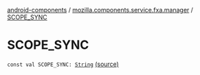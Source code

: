 [android-components](../index.md) / [mozilla.components.service.fxa.manager](index.md) / [SCOPE_SYNC](./-s-c-o-p-e_-s-y-n-c.md)

# SCOPE_SYNC

`const val SCOPE_SYNC: `[`String`](https://kotlinlang.org/api/latest/jvm/stdlib/kotlin/-string/index.html) [(source)](https://github.com/mozilla-mobile/android-components/blob/master/components/service/firefox-accounts/src/main/java/mozilla/components/service/fxa/manager/FxaAccountManager.kt#L105)